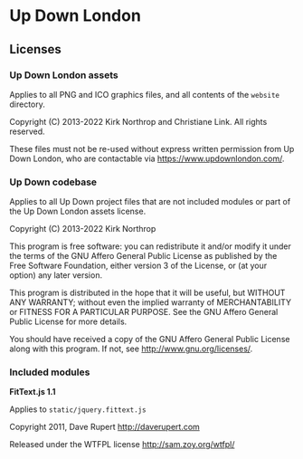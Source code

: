 # Up Down London

## Licenses

### Up Down London assets

Applies to all PNG and ICO graphics files, and all contents of the `website` directory.

Copyright (C) 2013-2022 Kirk Northrop and Christiane Link. All rights reserved.

These files must not be re-used without express written permission from Up Down London, who are contactable via <https://www.updownlondon.com/>.

### Up Down codebase

Applies to all Up Down project files that are not included modules or part of the Up Down London assets license.

Copyright (C) 2013-2022 Kirk Northrop

This program is free software: you can redistribute it and/or modify
it under the terms of the GNU Affero General Public License as published
by the Free Software Foundation, either version 3 of the License, or
(at your option) any later version.

This program is distributed in the hope that it will be useful,
but WITHOUT ANY WARRANTY; without even the implied warranty of
MERCHANTABILITY or FITNESS FOR A PARTICULAR PURPOSE.  See the
GNU Affero General Public License for more details.

You should have received a copy of the GNU Affero General Public License
along with this program. If not, see <http://www.gnu.org/licenses/>.

### Included modules

**FitText.js 1.1**

Applies to `static/jquery.fittext.js`

Copyright 2011, Dave Rupert <http://daverupert.com>

Released under the WTFPL license <http://sam.zoy.org/wtfpl/>
